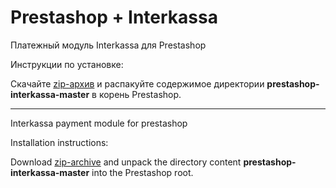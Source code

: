 Prestashop + Interkassa
=====================

Платежный модуль Interkassa для Prestashop

Инструкции по установке:

Скачайте [zip-архив](https://github.com/logical-and/prestashop-interkassa/archive/master.zip) и распакуйте содержимое директории **prestashop-interkassa-master** в корень Prestashop.

---

Interkassa payment module for prestashop

Installation instructions:

Download [zip-archive](https://github.com/logical-and/prestashop-interkassa/archive/master.zip) and unpack the directory content **prestashop-interkassa-master** into the Prestashop root.
